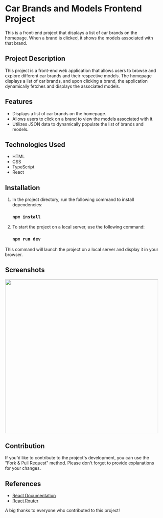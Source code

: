 # Car Brands and Models Frontend Project

This is a front-end project that displays a list of car brands on the homepage. When a brand is clicked, it shows the models associated with that brand.

## Project Description

This project is a front-end web application that allows users to browse and explore different car brands and their respective models. The homepage displays a list of car brands, and upon clicking a brand, the application dynamically fetches and displays the associated models.

## Features

- Displays a list of car brands on the homepage.
- Allows users to click on a brand to view the models associated with it.
- Utilizes JSON data to dynamically populate the list of brands and models.

## Technologies Used

- HTML
- CSS
- TypeScript
- React

## Installation

1. In the project directory, run the following command to install dependencies:
   
   ### `npm install`

2. To start the project on a local server, use the following command:
   
   ### `npm run dev`

This command will launch the project on a local server and display it in your browser.

## Screenshots

<img src='https://github.com/EnesArslan8/ts-cars/assets/89355402/f3c6a39a-0e86-4ac8-88d7-58fd44896681' width='auto' height='500px' />

## Contribution

If you'd like to contribute to the project's development, you can use the "Fork & Pull Request" method. Please don't forget to provide explanations for your changes.

## References

- [React Documentation](https://reactjs.org/docs/getting-started.html)
- [React Router](https://vitejs.dev](https://reactrouter.com/en/main))

A big thanks to everyone who contributed to this project!
